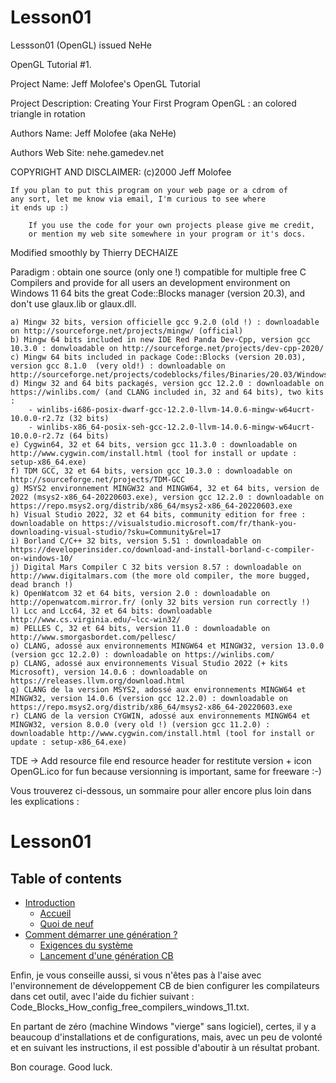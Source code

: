 # Lesson01
Lessson01 (OpenGL) issued NeHe

OpenGL Tutorial #1.

Project Name: Jeff Molofee's OpenGL Tutorial

Project Description: Creating Your First Program OpenGL : an colored triangle in rotation

Authors Name: Jeff Molofee (aka NeHe)

Authors Web Site: nehe.gamedev.net

COPYRIGHT AND DISCLAIMER: (c)2000 Jeff Molofee

	If you plan to put this program on your web page or a cdrom of
	any sort, let me know via email, I'm curious to see where
	it ends up :)

        If you use the code for your own projects please give me credit,
        or mention my web site somewhere in your program or it's docs.

 Modified smoothly by Thierry DECHAIZE

Paradigm : obtain one source (only one !) compatible for multiple free C Compilers
    and provide for all users an development environment on Windows 11 64 bits
    the great Code::Blocks manager (version 20.3), and don't use glaux.lib or glaux.dll.

	a) Mingw 32 bits, version officielle gcc 9.2.0 (old !) : downloadable on http://sourceforge.net/projects/mingw/ (official) 
	b) Mingw 64 bits included in new IDE Red Panda Dev-Cpp, version gcc 10.3.0 : donwloadable on http://sourceforge.net/projects/dev-cpp-2020/
	c) Mingw 64 bits included in package Code::Blocks (version 20.03), version gcc 8.1.0  (very old!) : downloadable on http://sourceforge.net/projects/codeblocks/files/Binaries/20.03/Windows/
	d) Mingw 32 and 64 bits packagés, version gcc 12.2.0 : downloadable on  https://winlibs.com/ (and CLANG included in, 32 and 64 bits), two kits :
		- winlibs-i686-posix-dwarf-gcc-12.2.0-llvm-14.0.6-mingw-w64ucrt-10.0.0-r2.7z (32 bits)
		- winlibs-x86_64-posix-seh-gcc-12.2.0-llvm-14.0.6-mingw-w64ucrt-10.0.0-r2.7z (64 bits)
	e) Cygwin64, 32 et 64 bits, version gcc 11.3.0 : downloadable on http://www.cygwin.com/install.html (tool for install or update : setup-x86_64.exe)
	f) TDM GCC, 32 et 64 bits, version gcc 10.3.0 : downloadable on http://sourceforge.net/projects/TDM-GCC
	g) MSYS2 environnement MINGW32 and MINGW64, 32 et 64 bits, version de 2022 (msys2-x86_64-20220603.exe), version gcc 12.2.0 : downloadable on https://repo.msys2.org/distrib/x86_64/msys2-x86_64-20220603.exe
	h) Visual Studio 2022, 32 et 64 bits, community edition for free : downloadable on https://visualstudio.microsoft.com/fr/thank-you-downloading-visual-studio/?sku=Community&rel=17
	i) Borland C/C++ 32 bits, version 5.51 : downloadable on https://developerinsider.co/download-and-install-borland-c-compiler-on-windows-10/
	j) Digital Mars Compiler C 32 bits version 8.57 : downloadable on http://www.digitalmars.com (the more old compiler, the more bugged, dead branch !)
	k) OpenWatcom 32 et 64 bits, version 2.0 : downloadable on http://openwatcom.mirror.fr/ (only 32 bits version run correctly !)
	l) Lcc and Lcc64, 32 et 64 bits: downloadable http://www.cs.virginia.edu/~lcc-win32/
	m) PELLES C, 32 et 64 bits, version 11.0 : downloadable on http://www.smorgasbordet.com/pellesc/
	o) CLANG, adossé aux environnements MINGW64 et MINGW32, version 13.0.0 (version gcc 12.2.0) : downloadable on https://winlibs.com/ 
	p) CLANG, adossé aux environnements Visual Studio 2022 (+ kits Microsoft), version 14.0.6 : downloadable on https://releases.llvm.org/download.html
	q) CLANG de la version MSYS2, adossé aux environnements MINGW64 et MINGW32, version 14.0.6 (version gcc 12.2.0) : downloadable on https://repo.msys2.org/distrib/x86_64/msys2-x86_64-20220603.exe
	r) CLANG de la version CYGWIN, adossé aux environnements MINGW64 et MINGW32, version 8.0.0 (very old !) (version gcc 11.2.0) : downloadable http://www.cygwin.com/install.html (tool for install or update : setup-x86_64.exe)	

TDE -> Add resource file end resource header for restitute version + icon OpenGL.ico for fun
		because versionning is important, same for freeware :-) 

Vous trouverez ci-dessous, un sommaire pour aller encore plus loin dans les explications :

# Lesson01

## Table of contents

- [Introduction](<Introduction.md>)
  - [Accueil](<Accueil.md>)
  - [Quoi de neuf](<Quoideneuf.md>)
- [Comment démarrer une génération ?](<Commentdemarrerunegeneration.md>)
  - [Exigences du système](<Exigencesdusysteme.md>)
  - [Lancement d'une génération CB](<LancementdunegenerationCB.md>)
 
Enfin, je vous conseille aussi, si vous n'êtes pas à l'aise avec l'environnement de développement CB de bien configurer les compilateurs dans cet outil, avec l'aide du fichier suivant : Code_Blocks_How_config_free_compilers_windows_11.txt.

En partant de zéro (machine Windows "vierge" sans logiciel), certes, il y a beaucoup d'installations et de configurations, mais, avec un peu de volonté et en suivant les instructions, il est possible d'aboutir à un résultat probant.

Bon courage. Good luck.
